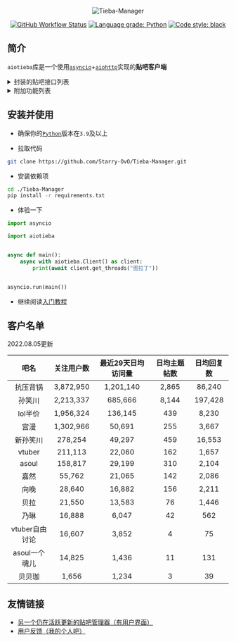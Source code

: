 <div align="center">

![Tieba-Manager](https://socialify.git.ci/Starry-OvO/Tieba-Manager/image?font=Bitter&forks=1&language=1&logo=https%3A%2F%2Favatars.githubusercontent.com%2Fu%2F48282276&name=1&owner=1&pattern=Circuit%20Board&stargazers=1&theme=Dark)

[![GitHub Workflow Status](https://img.shields.io/github/workflow/status/Starry-OvO/Tieba-Manager/CI?label=CI&logo=github)](https://github.com/Starry-OvO/Tieba-Manager/actions)
[![Language grade: Python](https://img.shields.io/lgtm/grade/python/g/Starry-OvO/Tieba-Manager?logo=lgtm)](https://lgtm.com/projects/g/Starry-OvO/Tieba-Manager/context:python)
[![Code style: black](https://img.shields.io/badge/code_style-black-000000)](https://github.com/psf/black)

</div>

## 简介

`aiotieba`库是一个使用[`asyncio`](https://docs.python.org/zh-cn/3/library/asyncio.html)+[`aiohttp`](https://github.com/aio-libs/aiohttp)实现的**贴吧客户端**

<details>

<summary>封装的贴吧接口列表</summary>

> 按**回复时间**/**发布时间**/**热门序**获取贴吧**主题帖**/**精华帖列表**。支持获取带**转发**/**投票**/**转发嵌套投票**/**各种卡片**的主题帖信息
> 
> 获取带**图片链接**/**小尾巴内容**/**点赞情况**/**用户信息**（[**用户名**](docs/tutorial.md#user_name)/[**portrait**](docs/tutorial.md#portrait)/[**user_id**](docs/tutorial.md#user_id)/**等级**/**性别**/**是否锁回复**）/每条回复的**前排楼中楼**（支持按或不按点赞数排序）的**楼层列表**
> 
> 获取带所有前述用户信息的**楼中楼列表**
> 
> 根据[**用户名**](docs/tutorial.md#user_name)/[**portrait**](docs/tutorial.md#portrait)/[**user_id**](docs/tutorial.md#user_id)中的任一项反查其他用户信息，或通过用户主页的[**tieba_uid**](docs/tutorial.md#tieba_uid)反查其他用户信息
> 
> 使用小吧主、语音小编的账号**删帖**/**屏蔽**/**封禁任意用户3天或10天**
> 
> 使用已被大吧主分配解封/恢复/处理申诉权限的吧务账号**解封**/**恢复**/**处理申诉**
> 
> 使用大吧主账号**推荐帖子到首页**/**移动帖子到指定分区**/**加精**/**撤精**/**置顶**/**撤置顶**/**添加黑名单**/**查看黑名单**/**取消黑名单**
> 
> 获取其他用户的**主页信息**/**关注贴吧列表**/**关注用户列表**/**粉丝列表**/**发布的主题帖列表**
> 
> 使用当前账号**关注贴吧**/**取关贴吧**/**关注用户**/**取关用户**/**移除粉丝**/**获取屏蔽贴吧列表**/**屏蔽贴吧**/**取消屏蔽贴吧**/**签到**/**水帖**/**发送私信**/**获取回复历史**
> 
> 获取一个贴吧的**最新关注用户列表**/**等级排行榜**/**吧务列表**/**吧详情**

</details>

<details>

<summary>附加功能列表</summary>

> 数据库功能：**缓存贴吧常量**（如贴吧名到fid的映射关系）/**为用户添加标记**/**为帖子或回复添加标记**/**为图像hash添加标记**
> 
> 图像处理功能：**图像解码**/**二维码解析**/**图像hash计算**

</details>

## 安装并使用

+ 确保你的[`Python`](https://www.python.org/downloads/)版本在`3.9`及以上

+ 拉取代码

```bash
git clone https://github.com/Starry-OvO/Tieba-Manager.git
```

+ 安装依赖项

```bash
cd ./Tieba-Manager
pip install -r requirements.txt
```

+ 体验一下

```python
import asyncio

import aiotieba


async def main():
    async with aiotieba.Client() as client:
        print(await client.get_threads("图拉丁"))


asyncio.run(main())
```

+ 继续阅读[入门教程](docs/tutorial.md)

## 客户名单

2022.08.05更新

|      吧名      | 关注用户数 | 最近29天日均访问量 | 日均主题帖数 | 日均回复数 |
| :------------: | :--------: | :----------------: | :----------: | :--------: |
|    抗压背锅    | 3,872,950  |     1,201,140      |    2,865     |   86,240   |
|     孙笑川     | 2,213,337  |      685,666       |    8,144     |  197,428   |
|    lol半价     | 1,956,324  |      136,145       |     439      |   8,230    |
|      宫漫      | 1,302,966  |       50,691       |     255      |   3,667    |
|    新孙笑川    |  278,254   |       49,297       |     459      |   16,553   |
|     vtuber     |  211,113   |       22,060       |     162      |   1,657    |
|     asoul      |  158,817   |       29,199       |     310      |   2,104    |
|      嘉然      |   55,762   |       21,065       |     142      |   2,086    |
|      向晚      |   28,640   |       16,882       |     156      |   2,211    |
|      贝拉      |   21,550   |       13,583       |      76      |   1,446    |
|      乃琳      |   16,888   |       6,047        |      42      |    562     |
| vtuber自由讨论 |   16,607   |       3,852        |      4       |     75     |
| asoul一个魂儿  |   14,825   |       1,436        |      11      |    131     |
|     贝贝珈     |   1,656    |       1,234        |      3       |     39     |

## 友情链接

+ [另一个仍在活跃更新的贴吧管理器（有用户界面）](https://github.com/dog194/TiebaManager)
+ [用户反馈（我的个人吧）](https://tieba.baidu.com/starry)
